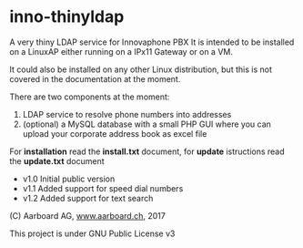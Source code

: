 # inno-thinyldap
A very thiny LDAP service for Innovaphone PBX
It is intended to be installed on a LinuxAP
either running on a IPx11 Gateway or on a VM.

It could also be installed on any other Linux 
distribution, but this is not covered in the
documentation at the moment.

There are two components at the moment:
1. LDAP service to resolve phone numbers into addresses
2. (optional) a MySQL database with a small PHP GUI where
    you can upload your corporate address book as excel file

For **installation** read the **install.txt** document,
for **update** istructions read the **update.txt** document

- v1.0 Initial public version
- v1.1 Added support for speed dial numbers
- v1.2 Added support for text search

(C) Aarboard AG, www.aarboard.ch, 2017

This project is under GNU Public License v3